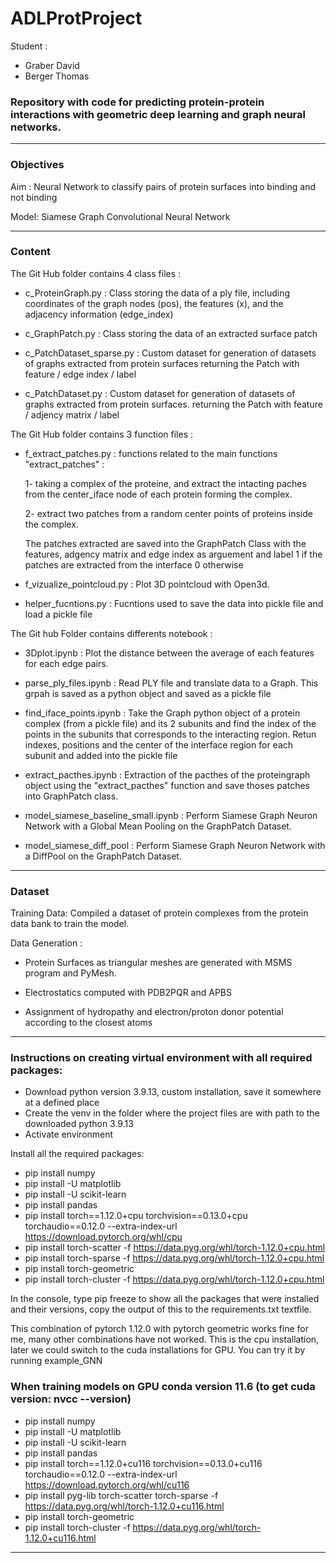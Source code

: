 # ADLProtProject

Student : 
- Graber David
- Berger Thomas

### Repository with code for predicting protein-protein interactions with geometric deep learning and graph neural networks.

--------------------------------------------------------------------------------------------------
### Objectives

Aim : Neural Network to classify pairs of  protein surfaces into binding and not binding

Model: Siamese Graph Convolutional Neural Network​

---------------------------------------------------------------------------------------------------
### Content

The Git Hub folder contains 4 class files :

- c_ProteinGraph.py : Class storing the data of a ply file, including coordinates of the graph nodes (pos), 
    the features (x), and the adjacency information (edge_index)

- c_GraphPatch.py : Class storing the data of an extracted surface patch

- c_PatchDataset_sparse.py : Custom dataset for generation of datasets of graphs extracted from protein surfaces
returning the Patch with feature / edge index / label

- c_PatchDataset.py : Custom dataset for generation of datasets of graphs extracted from protein surfaces.
returning the Patch with feature / adjency matrix / label


The Git Hub folder contains 3 function files :

- f_extract_patches.py : functions related to the main functions "extract_patches" :

    1- taking a complex of the proteine, and extract the intacting paches from the center_iface node of each protein forming the complex.  

    2- extract two patches from a random center points of proteins inside the complex.

    The patches extracted are saved into the GraphPatch Class with the features, adgency matrix and edge index as arguement and label 1 if the patches are extracted from the interface 0 otherwise

- f_vizualize_pointcloud.py : Plot 3D pointcloud with Open3d.

- helper_fucntions.py : Fucntions used to save the data into pickle file and load a pickle file


The Git hub Folder contains differents notebook :

- 3Dplot.ipynb : Plot the distance between the average of each features for each edge pairs.

- parse_ply_files.ipynb : Read PLY file and translate data to a Graph. This grpah is saved as a python object and saved as a pickle file

- find_iface_points.ipynb : Take the Graph python object of a protein complex (from a pickle file) and its 2 subunits and find the index of the points in the subunits that corresponds to the interacting region. Retun indexes, positions and the center of the interface region for each subunit and added into the pickle file

- extract_pacthes.ipynb : Extraction of the pacthes of the proteingraph object using the "extract_pacthes" function and save thoses patches into GraphPatch class.

- model_siamese_baseline_small.ipynb : Perform Siamese Graph Neuron Network with a Global Mean Pooling on the GraphPatch Dataset.

- model_siamese_diff_pool : Perform Siamese Graph Neuron Network with a DiffPool on the GraphPatch Dataset.

---------------------------------------------------------------------------------------------------
### Dataset

Training Data: Compiled a dataset of protein complexes from the protein data bank to train the model.​

Data Generation : 

- Protein Surfaces as triangular meshes are generated with MSMS program and PyMesh.​ 

- Electrostatics computed with PDB2PQR and APBS​

- Assignment of hydropathy and electron/proton donor potential according to the closest atoms​


---------------------------------------------------------------------------------------------------
### Instructions on creating virtual environment with all required packages: 

- Download python version 3.9.13, custom installation, save it somewhere at a defined place
- Create the venv in the folder where the project files are with path to the downloaded python 3.9.13
- Activate environment 

Install all the required packages: 

- pip install numpy
- pip install -U matplotlib
- pip install -U scikit-learn
- pip install pandas
- pip install torch==1.12.0+cpu torchvision==0.13.0+cpu torchaudio==0.12.0 --extra-index-url https://download.pytorch.org/whl/cpu
- pip install torch-scatter -f https://data.pyg.org/whl/torch-1.12.0+cpu.html
- pip install torch-sparse -f https://data.pyg.org/whl/torch-1.12.0+cpu.html
- pip install torch-geometric
- pip install torch-cluster -f https://data.pyg.org/whl/torch-1.12.0+cpu.html

In the console, type pip freeze to show all the packages that were installed and their versions, copy the output of this to the requirements.txt textfile.

This combination of pytorch 1.12.0 with pytorch geometric works fine for me, many other combinations have not worked. This is the cpu installation, later we could switch to the cuda installations for GPU. You can try it by running example_GNN


### When training models on GPU conda version 11.6 (to get cuda version: nvcc --version)

- pip install numpy
- pip install -U matplotlib
- pip install -U scikit-learn
- pip install pandas
- pip install torch==1.12.0+cu116 torchvision==0.13.0+cu116 torchaudio==0.12.0 --extra-index-url https://download.pytorch.org/whl/cu116
- pip install pyg-lib torch-scatter torch-sparse -f https://data.pyg.org/whl/torch-1.12.0+cu116.html
- pip install torch-geometric
- pip install torch-cluster -f https://data.pyg.org/whl/torch-1.12.0+cu116.html


------------------------------------------------------------------------------------------------------
